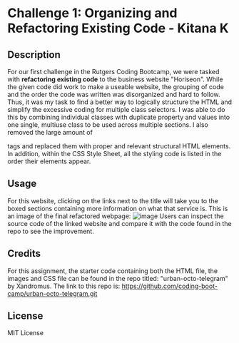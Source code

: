 # Challenge 1: Organizing and Refactoring Existing Code - Kitana K
## Description
For our first challenge in the Rutgers Coding Bootcamp, we were tasked with **refactoring existing code** to the business website "Horiseon".
While the given code did work to make a useable website, the grouping of code and the order the code was written was disorganized and hard to follow.
Thus, it was my task to find a better way to logically structure the HTML and simplify the excessive coding for multiple class selectors.
I was able to do this by combining individual classes with duplicate property and values into one single, multiuse class to be used across multiple sections.
I also removed the large amount of <Div> tags and replaced them with proper and relevant structural HTML elements. 
In addition, within the CSS Style Sheet, all the styling code is listed in the order their elements appear.

## Usage  
For this website, clicking on the links next to the title will take you to the boxed sections containing more information on what that service is.
This is an image of the final refactored webpage:
![image](https://github.com/K1tanaK0mbat/KitKatOrganizeCode/assets/134855189/1a68b2e4-3319-474f-a605-49a8466dfde9)
Users can inspect the source code of the linked website and compare it with the code found in the repo to see the improvement.

## Credits
For this assignment, the starter code containing both the HTML file, the images and CSS file can be found in the repo titled: "urban-octo-telegram" by Xandromus.
The link to this repo is: https://github.com/coding-boot-camp/urban-octo-telegram.git

## License
MIT License
